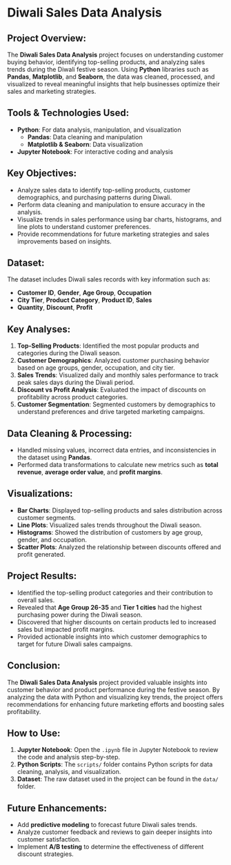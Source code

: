 # Diwali Sales Data Analysis

## Project Overview:
The **Diwali Sales Data Analysis** project focuses on understanding customer buying behavior, identifying top-selling products, and analyzing sales trends during the Diwali festive season. Using **Python** libraries such as **Pandas**, **Matplotlib**, and **Seaborn**, the data was cleaned, processed, and visualized to reveal meaningful insights that help businesses optimize their sales and marketing strategies.

## Tools & Technologies Used:
- **Python**: For data analysis, manipulation, and visualization
  - **Pandas**: Data cleaning and manipulation
  - **Matplotlib & Seaborn**: Data visualization
- **Jupyter Notebook**: For interactive coding and analysis

## Key Objectives:
- Analyze sales data to identify top-selling products, customer demographics, and purchasing patterns during Diwali.
- Perform data cleaning and manipulation to ensure accuracy in the analysis.
- Visualize trends in sales performance using bar charts, histograms, and line plots to understand customer preferences.
- Provide recommendations for future marketing strategies and sales improvements based on insights.

## Dataset:
The dataset includes Diwali sales records with key information such as:
- **Customer ID**, **Gender**, **Age Group**, **Occupation**
- **City Tier**, **Product Category**, **Product ID**, **Sales**
- **Quantity**, **Discount**, **Profit**

## Key Analyses:
1. **Top-Selling Products**: Identified the most popular products and categories during the Diwali season.
2. **Customer Demographics**: Analyzed customer purchasing behavior based on age groups, gender, occupation, and city tier.
3. **Sales Trends**: Visualized daily and monthly sales performance to track peak sales days during the Diwali period.
4. **Discount vs Profit Analysis**: Evaluated the impact of discounts on profitability across product categories.
5. **Customer Segmentation**: Segmented customers by demographics to understand preferences and drive targeted marketing campaigns.

## Data Cleaning & Processing:
- Handled missing values, incorrect data entries, and inconsistencies in the dataset using **Pandas**.
- Performed data transformations to calculate new metrics such as **total revenue**, **average order value**, and **profit margins**.

## Visualizations:
- **Bar Charts**: Displayed top-selling products and sales distribution across customer segments.
- **Line Plots**: Visualized sales trends throughout the Diwali season.
- **Histograms**: Showed the distribution of customers by age group, gender, and occupation.
- **Scatter Plots**: Analyzed the relationship between discounts offered and profit generated.

## Project Results:
- Identified the top-selling product categories and their contribution to overall sales.
- Revealed that **Age Group 26-35** and **Tier 1 cities** had the highest purchasing power during the Diwali season.
- Discovered that higher discounts on certain products led to increased sales but impacted profit margins.
- Provided actionable insights into which customer demographics to target for future Diwali sales campaigns.

## Conclusion:
The **Diwali Sales Data Analysis** project provided valuable insights into customer behavior and product performance during the festive season. By analyzing the data with Python and visualizing key trends, the project offers recommendations for enhancing future marketing efforts and boosting sales profitability.

## How to Use:
1. **Jupyter Notebook**: Open the `.ipynb` file in Jupyter Notebook to review the code and analysis step-by-step.
2. **Python Scripts**: The `scripts/` folder contains Python scripts for data cleaning, analysis, and visualization.
3. **Dataset**: The raw dataset used in the project can be found in the `data/` folder.

## Future Enhancements:
- Add **predictive modeling** to forecast future Diwali sales trends.
- Analyze customer feedback and reviews to gain deeper insights into customer satisfaction.
- Implement **A/B testing** to determine the effectiveness of different discount strategies.
